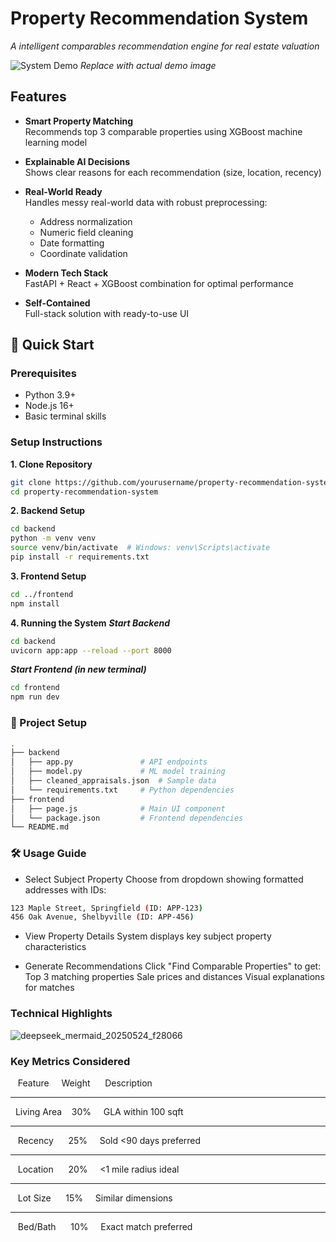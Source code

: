 # Property Recommendation System

_A intelligent comparables recommendation engine for real estate valuation_

![System Demo](https://via.placeholder.com/800x400.png?text=System+Demo+GIF) 
*Replace with actual demo image*

## Features

- **Smart Property Matching**  
  Recommends top 3 comparable properties using XGBoost machine learning model

- **Explainable AI Decisions**  
  Shows clear reasons for each recommendation (size, location, recency)

- **Real-World Ready**  
  Handles messy real-world data with robust preprocessing:
  - Address normalization
  - Numeric field cleaning
  - Date formatting
  - Coordinate validation

- **Modern Tech Stack**  
  FastAPI + React + XGBoost combination for optimal performance

- **Self-Contained**  
  Full-stack solution with ready-to-use UI

## 🚀 Quick Start

### Prerequisites
- Python 3.9+
- Node.js 16+
- Basic terminal skills

### Setup Instructions

**1. Clone Repository**
```bash
git clone https://github.com/yourusername/property-recommendation-system.git
cd property-recommendation-system
```
**2. Backend Setup**
```bash
cd backend
python -m venv venv
source venv/bin/activate  # Windows: venv\Scripts\activate
pip install -r requirements.txt
```
**3. Frontend Setup**
```bash
cd ../frontend
npm install
```
**4. Running the System**
***Start Backend***
```bash
cd backend
uvicorn app:app --reload --port 8000
```
***Start Frontend (in new terminal)***
```bash
cd frontend
npm run dev
```

### 📂 Project Setup
```bash
.
├── backend
│   ├── app.py               # API endpoints
│   ├── model.py             # ML model training
│   ├── cleaned_appraisals.json  # Sample data
│   └── requirements.txt     # Python dependencies
├── frontend
│   ├── page.js              # Main UI component
│   └── package.json         # Frontend dependencies
└── README.md
```

### 🛠️ Usage Guide
- Select Subject Property
Choose from dropdown showing formatted addresses with IDs:
```bash
123 Maple Street, Springfield (ID: APP-123)
456 Oak Avenue, Shelbyville (ID: APP-456)
```
- View Property Details
System displays key subject property characteristics

- Generate Recommendations
Click "Find Comparable Properties" to get:
Top 3 matching properties
Sale prices and distances
Visual explanations for matches

### Technical Highlights
![deepseek_mermaid_20250524_f28066](https://github.com/user-attachments/assets/232debe0-b41d-4c99-9320-fd21b8855026)

### Key Metrics Considered
&nbsp;&nbsp;&nbsp;Feature&nbsp;&nbsp;&nbsp;&nbsp;&nbsp;Weight&nbsp;&nbsp;&nbsp;&nbsp;&nbsp;&nbsp;Description
--------------  ------  --------------------------
&nbsp;&nbsp;Living Area&nbsp;&nbsp;&nbsp;&nbsp;30%&nbsp;&nbsp;&nbsp;&nbsp;&nbsp;GLA within 100 sqft
--------------  ------  --------------------------
&nbsp;&nbsp;&nbsp;Recency&nbsp;&nbsp;&nbsp;&nbsp;&nbsp;&nbsp;25%&nbsp;&nbsp;&nbsp;&nbsp;&nbsp;Sold <90 days preferred
--------------  ------  --------------------------
&nbsp;&nbsp;&nbsp;Location&nbsp;&nbsp;&nbsp;&nbsp;&nbsp;&nbsp;20%&nbsp;&nbsp;&nbsp;&nbsp;&nbsp;<1 mile radius ideal
--------------  ------  -------------------
&nbsp;&nbsp;&nbsp;Lot Size&nbsp;&nbsp;&nbsp;&nbsp;&nbsp;&nbsp;15%&nbsp;&nbsp;&nbsp;&nbsp;&nbsp;Similar dimensions
--------------  ------  -------------------
&nbsp;&nbsp;&nbsp;Bed/Bath&nbsp;&nbsp;&nbsp;&nbsp;&nbsp;&nbsp;10%&nbsp;&nbsp;&nbsp;&nbsp;&nbsp;Exact match preferred


